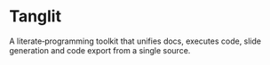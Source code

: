 # Tanglit
A literate‑programming toolkit that unifies docs, executes code, slide generation and code export from a single source. 
